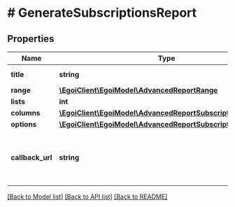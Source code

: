 # # GenerateSubscriptionsReport

## Properties

Name | Type | Description | Notes
------------ | ------------- | ------------- | -------------
**title** | **string** | Advanced report title | 
**range** | [**\EgoiClient\EgoiModel\AdvancedReportRange**](AdvancedReportRange.md) |  | 
**lists** | **int** |  | 
**columns** | [**\EgoiClient\EgoiModel\AdvancedReportSubscriptionsColumns**](AdvancedReportSubscriptionsColumns.md) |  | 
**options** | [**\EgoiClient\EgoiModel\AdvancedReportSubscriptionsOptions**](AdvancedReportSubscriptionsOptions.md) |  | 
**callback_url** | **string** | URL which will receive the information of the report | [optional] 

[[Back to Model list]](../../README.md#documentation-for-models) [[Back to API list]](../../README.md#documentation-for-api-endpoints) [[Back to README]](../../README.md)


